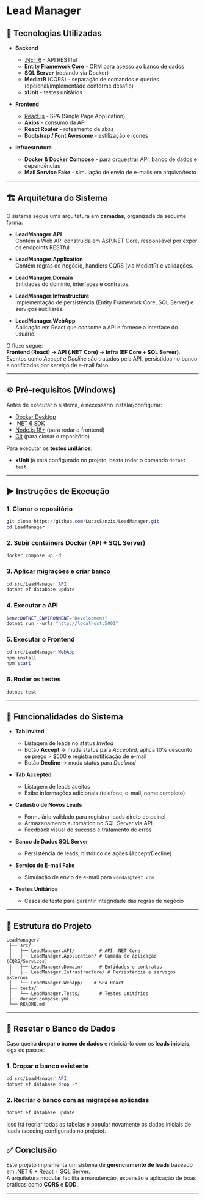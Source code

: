 # Lead Manager 

## 📌 Tecnologias Utilizadas

- **Backend**
  - [.NET 6](https://dotnet.microsoft.com/) - API RESTful
  - **Entity Framework Core** - ORM para acesso ao banco de dados
  - **SQL Server** (rodando via Docker)
  - **MediatR** (CQRS) - separação de comandos e queries (opcional/implementado conforme desafio)
  - **xUnit** - testes unitários

- **Frontend**
  - [React.js](https://reactjs.org/) - SPA (Single Page Application)
  - **Axios** - consumo da API
  - **React Router** - roteamento de abas
  - **Bootstrap / Font Awesome** - estilização e ícones

- **Infraestrutura**
  - **Docker & Docker Compose** - para orquestrar API, banco de dados e dependências
  - **Mail Service Fake** - simulação de envio de e-mails em arquivo/texto

---

## 🏗️ Arquitetura do Sistema

O sistema segue uma arquitetura em **camadas**, organizada da seguinte forma:

- **LeadManager.API**  
  Contém a Web API construída em ASP.NET Core, responsável por expor os endpoints RESTful.

- **LeadManager.Application**  
  Contém regras de negócio, handlers CQRS (via MediatR) e validações.

- **LeadManager.Domain**  
  Entidades do domínio, interfaces e contratos.

- **LeadManager.Infrastructure**  
  Implementação de persistência (Entity Framework Core, SQL Server) e serviços auxiliares.

- **LeadManager.WebApp**  
  Aplicação em React que consome a API e fornece a interface do usuário.

O fluxo segue:  
**Frontend (React) → API (.NET Core) → Infra (EF Core + SQL Server)**.  
Eventos como *Accept* e *Decline* são tratados pela API, persistidos no banco e notificados por serviço de e-mail falso.

---

## ⚙️ Pré-requisitos (Windows)

Antes de executar o sistema, é necessário instalar/configurar:

- [Docker Desktop](https://www.docker.com/products/docker-desktop)  
- [.NET 6 SDK](https://dotnet.microsoft.com/en-us/download/dotnet/6.0)  
- [Node.js 18+](https://nodejs.org/) (para rodar o frontend)  
- [Git](https://git-scm.com/) (para clonar o repositório)

Para executar os **testes unitários**:
- **xUnit** já está configurado no projeto, basta rodar o comando `dotnet test`.

---

## ▶️ Instruções de Execução

### 1. Clonar o repositório
```powershell
git clone https://github.com/LucasSanzio/LeadManager.git
cd LeadManager
```

### 2. Subir containers Docker (API + SQL Server)
```powershell
docker compose up -d
```

### 3. Aplicar migrações e criar banco
```powershell
cd src/LeadManager.API
dotnet ef database update
```

### 4. Executar a API
```powershell
$env:DOTNET_ENVIRONMENT="Development"
dotnet run --urls "http://localhost:5001"
```

### 5. Executar o Frontend
```powershell
cd src/LeadManager.WebApp
npm install
npm start
```

### 6. Rodar os testes
```powershell
dotnet test
```

---

## 🚀 Funcionalidades do Sistema

- **Tab Invited**  
  - Listagem de leads no status *Invited*  
  - Botão **Accept** → muda status para *Accepted*, aplica 10% desconto se preço > $500 e registra notificação de e-mail  
  - Botão **Decline** → muda status para *Declined*

- **Tab Accepted**  
  - Listagem de leads aceitos  
  - Exibe informações adicionais (telefone, e-mail, nome completo)

- **Cadastro de Novos Leads**
   - Formulário validado para registrar leads direto do painel
   - Armazenamento automático no SQL Server via API
   - Feedback visual de sucesso e tratamento de erros

- **Banco de Dados SQL Server**  
  - Persistência de leads, histórico de ações (Accept/Decline)

- **Serviço de E-mail Fake**  
  - Simulação de envio de e-mail para `vendas@test.com`

- **Testes Unitários**  
  - Casos de teste para garantir integridade das regras de negócio

---

## 📂 Estrutura do Projeto

```
LeadManager/
 ├── src/
 │   ├── LeadManager.API/         # API .NET Core
 │   ├── LeadManager.Application/ # Camada de aplicação (CQRS/Serviços)
 │   ├── LeadManager.Domain/      # Entidades e contratos
 │   ├── LeadManager.Infrastructure/ # Persistência e serviços externos
 │   └── LeadManager.WebApp/    # SPA React
 ├── tests/
 │   └── LeadManager.Tests/       # Testes unitários
 ├── docker-compose.yml
 └── README.md
```



---

## 🔄 Resetar o Banco de Dados

Caso queira **dropar o banco de dados** e reiniciá-lo com os **leads iniciais**, siga os passos:

### 1. Dropar o banco existente
```powershell
cd src/LeadManager.API
dotnet ef database drop -f
```

### 2. Recriar o banco com as migrações aplicadas
```powershell
dotnet ef database update
```

Isso irá recriar todas as tabelas e popular novamente os dados iniciais de leads (seeding configurado no projeto).


## ✅ Conclusão

Este projeto implementa um sistema de **gerenciamento de leads** baseado em .NET 6 + React + SQL Server.  
A arquitetura modular facilita a manutenção, expansão e aplicação de boas práticas como **CQRS** e **DDD**.  

---
